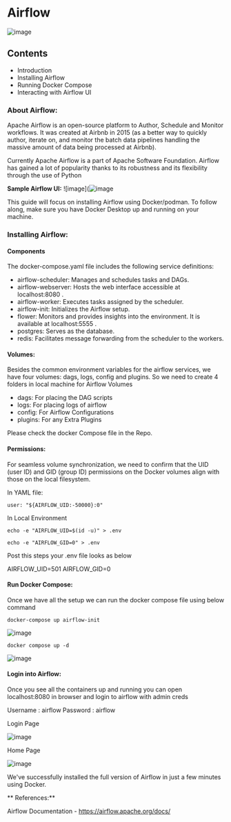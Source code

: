 # Airflow
![image](https://th.bing.com/th/id/OIP.r-Clkoa247yMykFjEZQWQwAAAA?rs=1&pid=ImgDetMain)

## Contents
- Introduction
- Installing Airflow
- Running Docker Compose
- Interacting with Airflow UI

### About Airflow:

Apache Airflow is an open-source platform to Author, Schedule and Monitor workflows. It was created at Airbnb in 2015 (as a better way to quickly author, iterate on, and monitor the batch data pipelines handling the massive amount of data being processed at Airbnb).

Currently Apache Airflow is a part of Apache Software Foundation. Airflow has gained a lot of popularity thanks to its robustness and its flexibility through the use of Python

**Sample Airflow UI:**
![image](![image](https://airflow.apache.org/docs/apache-airflow/stable/_images/dags.png)


This guide will focus on installing Airflow using Docker/podman. To follow along, make sure you have Docker Desktop up and running on your machine.

### Installing Airflow:

#### Components
The docker-compose.yaml file includes the following service definitions: 

- airflow-scheduler: Manages and schedules tasks and DAGs.
- airflow-webserver: Hosts the web interface accessible at localhost:8080 .
- airflow-worker: Executes tasks assigned by the scheduler.
- airflow-init: Initializes the Airflow setup. 
- flower: Monitors and provides insights into the environment. It is available at localhost:5555 .
- postgres: Serves as the database.
- redis: Facilitates message forwarding from the scheduler to the workers.

#### Volumes:

Besides the common environment variables for the airflow services, we have four volumes: dags, logs, config and plugins. So we need to create 4 folders in local machine for Airflow Volumes

- dags: For placing the DAG scripts
- logs: For placing logs of airflow
- config: For Airflow Configurations
- plugins: For any Extra Plugins 

Please check the docker Compose file in the Repo. 

#### Permissions:
For seamless volume synchronization, we need to confirm that the UID (user ID) and GID (group ID) permissions on the Docker volumes align with those on the local filesystem.

In YAML file:

```user: "${AIRFLOW_UID:-50000}:0"```

In Local Environment

```echo -e "AIRFLOW_UID=$(id -u)" > .env```

```echo -e "AIRFLOW_GID=0" > .env```

Post this steps your .env file looks as below 

AIRFLOW_UID=501
AIRFLOW_GID=0

#### Run Docker Compose:
Once we have all the setup we can run the docker compose file using below command

 ```docker-compose up airflow-init```

 ![image](https://github.com/raviteja10096/Airflow/assets/33113373/0f8ab18b-446e-400a-a4b5-b77eada33e22)

 
  ```docker compose up -d```
  
  ![image](https://github.com/raviteja10096/Airflow/assets/33113373/4da11f4d-42ec-4fb7-bdb5-630cf119bbaa)


#### Login into Airflow:
Once you see all the containers up and running you can open localhost:8080 in browser and login to airflow with admin creds

Username : airflow
Password :  airflow

Login Page

![image](https://prabhatsharma.in/images/blog/airflow-login-page-small.png)

Home Page

![image](https://github.com/raviteja10096/Airflow/assets/33113373/01fc22e0-14f2-45f2-9c3d-2bd56f5fbfa6)


 We've successfully installed the full version of Airflow in just a few minutes using Docker.


** References:**

Airflow Documentation - https://airflow.apache.org/docs/
